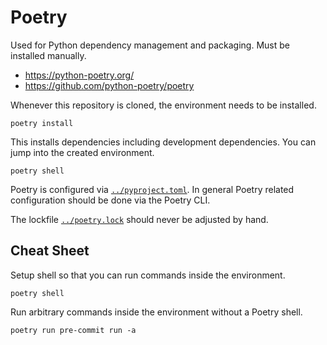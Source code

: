 # Poetry

Used for Python dependency management and packaging. Must be installed manually.

- <https://python-poetry.org/>
- <https://github.com/python-poetry/poetry>

Whenever this repository is cloned, the environment needs to be installed.

    poetry install

This installs dependencies including development dependencies. You can jump into
the created environment.

    poetry shell

Poetry is configured via [`../pyproject.toml`](../pyproject.toml). In general
Poetry related configuration should be done via the Poetry CLI.

The lockfile [`../poetry.lock`](../poetry.lock) should never be adjusted by
hand.

## Cheat Sheet

Setup shell so that you can run commands inside the environment.

    poetry shell

Run arbitrary commands inside the environment without a Poetry shell.

    poetry run pre-commit run -a
